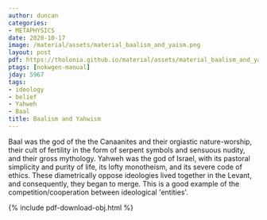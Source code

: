 ```yaml
---
author: duncan
categories:
- METAPHYSICS
date: 2020-10-17
image: /material/assets/material_baalism_and_yaism.png
layout: post
pdf: https://tholonia.github.io/material/assets/material_baalism_and_yaism.pdf
ptags: [nokwgen-manual]
jday: 5967
tags:
- ideology
- belief
- Yahweh
- Baal
title: Baalism and Yahwism
---
```


Baal was the god of the the Canaanites and their orgiastic nature-worship, their cult of fertility in the form of serpent symbols and sensuous nudity, and their gross mythology.  Yahweh was the god of Israel, with its pastoral simplicity and purity of life, its lofty monotheism, and its severe code of ethics.  These diametrically oppose ideologies lived together in the Levant, and consequently, they began to merge.  This is a good example of the competition/cooperation between ideological 'entities'.

<!--more-->

{% include pdf-download-obj.html %}
